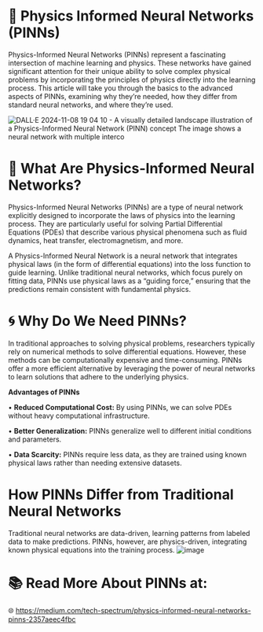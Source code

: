 # 🚀 Physics Informed Neural Networks (PINNs)
Physics-Informed Neural Networks (PINNs) represent a fascinating intersection of machine learning and physics. These networks have gained significant attention for their unique ability to solve complex physical problems by incorporating the principles of physics directly into the learning process. This article will take you through the basics to the advanced aspects of PINNs, examining why they’re needed, how they differ from standard neural networks, and where they’re used.

![DALL·E 2024-11-08 19 04 10 - A visually detailed landscape illustration of a Physics-Informed Neural Network (PINN) concept  The image shows a neural network with multiple interco](https://github.com/user-attachments/assets/dfeff51e-bfb1-4aa0-b27d-8ca607b12526)
# 📌 What Are Physics-Informed Neural Networks?
Physics-Informed Neural Networks (PINNs) are a type of neural network explicitly designed to incorporate the laws of physics into the learning process. They are particularly useful for solving Partial Differential Equations (PDEs) that describe various physical phenomena such as fluid dynamics, heat transfer, electromagnetism, and more.

A Physics-Informed Neural Network is a neural network that integrates physical laws (in the form of differential equations) into the loss function to guide learning. Unlike traditional neural networks, which focus purely on fitting data, PINNs use physical laws as a “guiding force,” ensuring that the predictions remain consistent with fundamental physics.
# 🌀 Why Do We Need PINNs?
In traditional approaches to solving physical problems, researchers typically rely on numerical methods to solve differential equations. However, these methods can be computationally expensive and time-consuming. PINNs offer a more efficient alternative by leveraging the power of neural networks to learn solutions that adhere to the underlying physics.

**Advantages of PINNs**

• **Reduced Computational Cost:** By using PINNs, we can solve PDEs without heavy computational infrastructure.

• **Better Generalization:** PINNs generalize well to different initial conditions and parameters.

• **Data Scarcity:** PINNs require less data, as they are trained using known physical laws rather than needing extensive datasets.

# How PINNs Differ from Traditional Neural Networks
Traditional neural networks are data-driven, learning patterns from labeled data to make predictions. PINNs, however, are physics-driven, integrating known physical equations into the training process.
![image](https://github.com/user-attachments/assets/2698f88c-a439-4ee2-a92d-2bb62eff2378)

# 📚 Read More About PINNs at: 
🌐 https://medium.com/tech-spectrum/physics-informed-neural-networks-pinns-2357aeec4fbc
